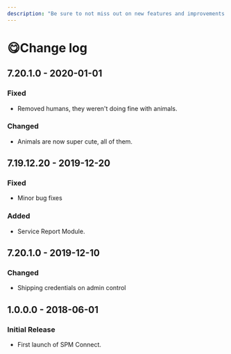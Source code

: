 ```yaml
---
description: "Be sure to not miss out on new features and improvements! \U0001F680"
---
```


# 😋Change log

## 7.20.1.0 - 2020-01-01

### Fixed

* Removed humans, they weren't doing fine with animals.

### Changed

* Animals are now super cute, all of them.

## 7.19.12.20 - 2019-12-20

### Fixed

* Minor bug fixes

### Added

* Service Report Module.



## 7.20.1.0 - 2019-12-10

### Changed

* Shipping credentials on admin control

## 1.0.0.0 - 2018-06-01

### Initial Release

* First launch of SPM Connect.




